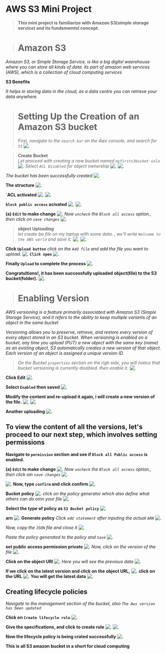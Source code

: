# **AWS S3 Mini Project**

>**This mini project is familiarize with Amazon S3(simple storage service) and its fundsmemtsl concept.**

> # **Amazon S3**
_<p>Amazon S3, or Simple Storage Service, is like a big digitsl waerehouse where you can store all kinds of data. its part of amazon web services (AWS), which is a collection of cloud computing services</p>_


__S3 Benefits__
_<p>It helps in storing data in the cloud, as a data centre you can retrieve your data anywhere. </p>_

> # **Setting Up the Creation of an Amazon S3 bucket**<br>
> _First, navigate to the `search bar` on the Aws console, and search for `S3`_
![.](./Img/1.%20sa3.jpg)

>**Create Bucket**<br>
_Let proceed with creating a new  bucket named `myfirsts3bucket-sola`_
![.](./Img/1.1%20s3%20bucket.jpg)
_Select `ACL Disabled` for object ownership_
![.](./Img/1.3%20bu.jpg)
![.](./Img/1.4.jpg)

_The bucket has been successfully created_
![.](./Img/1.5%20s3%20bucket%20created.jpg)

__The structure__
 ![.](./Img/111.jpg)

 __`ACL activated__
 ![.](./Img/acl11.jpg)
  ![.](./Img/acl222.jpg)

   __`block public access` acivated__
 ![.](./Img/activ.jpg)
  ![.](./Img/activ2.jpg)

__(a) `Edit` to make change__
![.](./Img/4..jpg)
_Now `uncheck` the `Block all access` option., then click on `save changes`_
![.](./Img/4.1.jpg)

>**object Uploading**<br>
_let create ba file on my laptop with some data. , we'll write `Welcome to the AWS world` and save it._
![.](./Img/2.1.jpg)
![.](./Img/ft1.jpg)


__Click `Upload button`__
_click on the `Add file` and add the file you want to upload._
![.](./Img/2.2...jpg)
__`Click open`__
![.](./Img/2.3.jpg)

__Finally `Upload` to complete the process__
![.](./Img/2.4...jpg)

__Congratultions!, it has been successfully uploaded object(file) to the S3 bucket(folder).__
![.](./Img/2.5.jpg)


> # **Enabling Version**<br>
_AWS versioning is a feature primarily associated with Amazon S3 (Simple Storage Service), and it refers to the ability to keep multiple variants of an object in the same bucket_

_Versioning allows you to preserve, retrieve, and restore every version of every object stored in an S3 bucket.
When versioning is enabled on a bucket, any time you upload (PUT) a new object with the same key (name) as an existing object, S3 automatically creates a new version of that object.
Each version of an object is assigned a unique version ID._

> _On the Bucket `properties` section on the righ side, you will notice that bucket versioning is currently disabled. then enable it._
![.](./Img/3..%20bucket%20version.jpg)

__Click Edit__
![.](./Img/3.1.jpg)

__Select `Enabled` then saved__
![.](./Img/3.2...jpg)

__Modify the content and re-upload it again, i will create a new version of the file.__
![.](./Img/ft2.jpg)
![.](./Img/3.3%20version%20cont.jpg)

__Another uploading__
![.](./Img/3.4.jpg)


##  __To view the content of all the versions, let's proceed to our next step, which involves setting permissions__

__Navigate to `permission` section and see if `Block all Public access` is enabled.__

__(a) `Edit` to make change__
![.](./Img/4..jpg)
_Now `uncheck` the `Block all access` option., then click oin `save changes`_
![.](./Img/4.1.jpg)

![.](./Img/4.2%20saved.jpg)
__Now, type `confirm` and click confirm__
![.](./Img/4.3%20done.jpg)

__Bucket policy__
![.](./Img/5.%20policy.jpg)
_click on the policy generator which also define what others can do omn your file_
![.](./Img/5.1.jpg)

__Select the type of policy as `S3 Bucket policy`__
![.](./Img/5.2.jpg)

__arn__
![.](./Img/Arn.jpg)
__Generate policy__
_Click `add statement` after inputing the actual `ARN`_
![.](./Img/5.3.jpg)

_Now, copy the `JSON` file and close it_
![.](./Img/5.4.jpg)

_Paste the policy generated to the policy and `Save`_
![.](./Img/5.5.jpg)

__set public access permission private__
![.](./Img/acces%20b.jpg)
_Now, click on the version of the file_
![.](./Img/6.jpg)

__Click on the object URl__
![.](./Img/6.1.jpg)
_Here you will see the previous data_
![.](./Img/6.2.jpg)

__If we click on the latest version and click on the object URL,__
![.](./Img/6.3.jpg)
__click on the URL__
![.](./Img/6.4.jpg)
__You will get the latest data__
![.](./Img/6.5.jpg)



##  __Creating lifecycle policies__
_Navigate to the management section of the bucket, also `The Aws version  has been updated`_

__Click on `Create lifecycle rule`__
![.](./Img/7.jpg)

__Give the specifications, and click to create rule__
![.](./Img/7.1.jpg)
![.](./Img/7.3.jpg)

__Now the lifecycle policy is being crated successfully__
![.](./Img/7.4.jpg)



**This is all S3 amazon bucket in a short for cloud computing**
